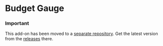 # Budget Gauge

### Important
This add-on has been moved to a [separate repository](https://github.com/Lundalogik/addon-budget-gauge). Get the latest version from the [releases](https://github.com/Lundalogik/addon-budget-gauge/releases) there.
